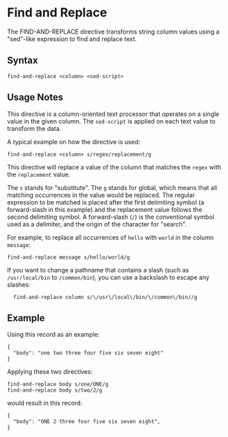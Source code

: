 # Find and Replace

The FIND-AND-REPLACE directive transforms string column values using a "sed"-like
expression to find and replace text.


## Syntax
```
find-and-replace <column> <sed-script>
```


## Usage Notes

This directive is a column-oriented text processor that operates on a single value in the given column.
The `sed-script` is applied on each text value to transform the data.

A typical example on how the directive is used:
```
find-and-replace <column> s/regex/replacement/g
```

This directive will replace a value of the column that matches the `regex`
with the `replacement` value.

The `s` stands for "substitute". The `g` stands for global, which means that all matching
occurrences in the value would be replaced. The regular expression to be matched is placed
after the first delimiting symbol (a forward-slash in this example) and the replacement
value follows the second delimiting symbol. A forward-slash (`/`) is the conventional
symbol used as a delimiter, and the origin of the character for "search".

For example, to replace all occurrences of `hello` with `world` in the column `message`:
```
find-and-replace message s/hello/world/g
```

If you want to change a pathname that contains a slash (such as `/usr/local/bin` to
`/common/bin`), you can use a backslash to escape any slashes:
```
  find-and-replace column s/\/usr\/local\/bin/\/common\/bin//g
```


## Example

Using this record as an example:
```
{
  "body": "one two three four five six seven eight"
}
```

Applying these two directives:
```
find-and-replace body s/one/ONE/g
find-and-replace body s/two/2/g
```

would result in this record:
```
{
  "body": "ONE 2 three four five six seven eight",
}
```
